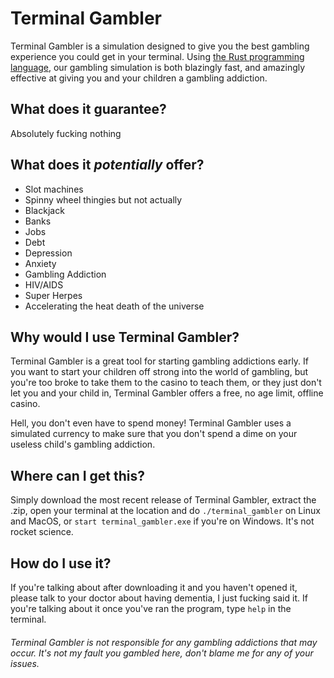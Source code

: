 # Terminal Gambler

Terminal Gambler is a simulation designed to give you the best gambling experience you could get in your terminal. Using [the Rust programming language](https://www.rust-lang.org/), our gambling simulation is both blazingly fast, and amazingly effective at giving you and your children a gambling addiction.

## What does it guarantee?
Absolutely fucking nothing

## What does it *potentially* offer?
- Slot machines
- Spinny wheel thingies but not actually
- Blackjack
- Banks
- Jobs
- Debt
- Depression
- Anxiety
- Gambling Addiction
- HIV/AIDS
- Super Herpes
- Accelerating the heat death of the universe

## Why would I use Terminal Gambler?
Terminal Gambler is a great tool for starting gambling addictions early. If you want to start your children off strong into the world of gambling, but you're too broke to take them to the casino to teach them, or they just don't let you and your child in, Terminal Gambler offers a free, no age limit, offline casino. 

Hell, you don't even have to spend money! Terminal Gambler uses a simulated currency to make sure that you don't spend a dime on your useless child's gambling addiction.

## Where can I get this?
Simply download the most recent release of Terminal Gambler, extract the .zip, open your terminal at the location and do `./terminal_gambler` on Linux and MacOS, or `start terminal_gambler.exe` if you're on Windows. It's not rocket science.

## How do I use it?
If you're talking about after downloading it and you haven't opened it, please talk to your doctor about having dementia, I just fucking said it. If you're talking about it once you've ran the program, type `help` in the terminal.

###### Terminal Gambler is not responsible for any gambling addictions that may occur. It's not my fault you gambled here, don't blame me for any of your issues.